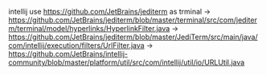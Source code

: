 
intellij use https://github.com/JetBrains/jediterm as trminal  →
https://github.com/JetBrains/jediterm/blob/master/terminal/src/com/jediterm/terminal/model/hyperlinks/HyperlinkFilter.java →
https://github.com/JetBrains/jediterm/blob/master/JediTerm/src/main/java/com/intellij/execution/filters/UrlFilter.java →
https://github.com/JetBrains/intellij-community/blob/master/platform/util/src/com/intellij/util/io/URLUtil.java
